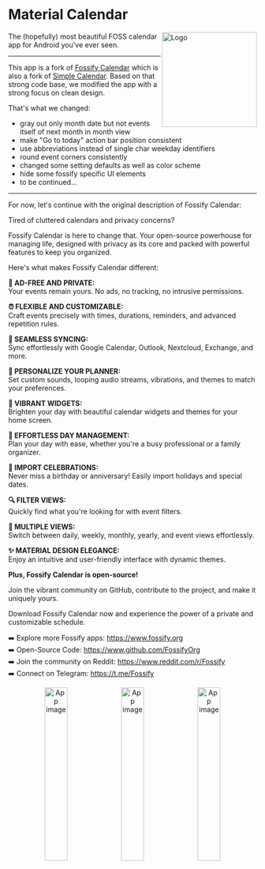 # Material Calendar
<img align="right" alt="Logo" src="graphics/icon.webp" width="192" />

The (hopefully) most beautiful FOSS calendar app for Android you've ever seen.

---

This app is a fork of [Fossify Calendar](https://github.com/FossifyOrg/Calendar) which is also a fork of [Simple Calendar](https://github.com/SimpleMobileTools/Simple-Calendar). Based on that strong code base, we modified the app with a strong focus on clean design. 

That's what we changed:
- gray out only month date but not events itself of next month in month view
- make "Go to today" action bar position consistent
- use abbreviations instead of single char weekday identifiers
- round event corners consistently
- changed some setting defaults as well as color scheme
- hide some fossify specific UI elements
- to be continued...

---

For now, let's continue with the original description of Fossify Calendar:

Tired of cluttered calendars and privacy concerns?

Fossify Calendar is here to change that. Your open-source powerhouse for managing life, designed with privacy as its core and packed with powerful features to keep you organized.

Here's what makes Fossify Calendar different:

**🚫 AD-FREE AND PRIVATE:**  
Your events remain yours. No ads, no tracking, no intrusive permissions.

**⏰ FLEXIBLE AND CUSTOMIZABLE:**  
Craft events precisely with times, durations, reminders, and advanced repetition rules.

**🔄 SEAMLESS SYNCING:**  
Sync effortlessly with Google Calendar, Outlook, Nextcloud, Exchange, and more.

**🎨 PERSONALIZE YOUR PLANNER:**  
Set custom sounds, looping audio streams, vibrations, and themes to match your preferences.

**🌈 VIBRANT WIDGETS:**  
Brighten your day with beautiful calendar widgets and themes for your home screen.

**📅 EFFORTLESS DAY MANAGEMENT:**  
Plan your day with ease, whether you're a busy professional or a family organizer.

**🎉 IMPORT CELEBRATIONS:**  
Never miss a birthday or anniversary! Easily import holidays and special dates.

**🔍 FILTER VIEWS:**  
Quickly find what you're looking for with event filters.

**📆 MULTIPLE VIEWS:**  
Switch between daily, weekly, monthly, yearly, and event views effortlessly.

**✨ MATERIAL DESIGN ELEGANCE:**  
Enjoy an intuitive and user-friendly interface with dynamic themes.

**Plus, Fossify Calendar is open-source!**

Join the vibrant community on GitHub, contribute to the project, and make it uniquely yours.

Download Fossify Calendar now and experience the power of a private and customizable schedule.

➡️ Explore more Fossify apps: https://www.fossify.org<br>
➡️ Open-Source Code: https://www.github.com/FossifyOrg<br>
➡️ Join the community on Reddit: https://www.reddit.com/r/Fossify<br>
➡️ Connect on Telegram: https://t.me/Fossify

<div align="center">
<img alt="App image" src="fastlane/metadata/android/en-US/images/phoneScreenshots/1_en-US.png" width="30%">
<img alt="App image" src="fastlane/metadata/android/en-US/images/phoneScreenshots/2_en-US.png" width="30%">
<img alt="App image" src="fastlane/metadata/android/en-US/images/phoneScreenshots/4_en-US.png" width="30%">
</div>
